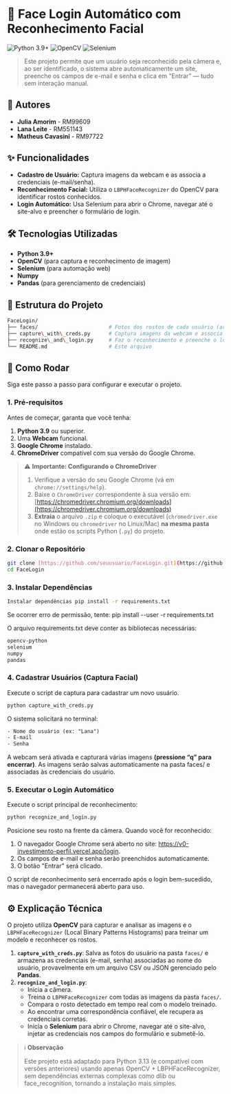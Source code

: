 # 🤖 Face Login Automático com Reconhecimento Facial

![Python 3.9+](https://img.shields.io/badge/Python-3.9%2B-blue.svg)
![OpenCV](https://img.shields.io/badge/OpenCV-green.svg)
![Selenium](https://img.shields.io/badge/Selenium-success.svg)

> Este projeto permite que um usuário seja reconhecido pela câmera e, ao ser identificado, o sistema abre automaticamente um site, preenche os campos de e-mail e senha e clica em "Entrar" — tudo sem interação manual.

## 👥 Autores

* **Julia Amorim** - RM99609
* **Lana Leite** - RM551143
* **Matheus Cavasini** - RM97722

## ✨ Funcionalidades

* **Cadastro de Usuário:** Captura imagens da webcam e as associa a credenciais (e-mail/senha).
* **Reconhecimento Facial:** Utiliza o `LBPHFaceRecognizer` do OpenCV para identificar rostos conhecidos.
* **Login Automático:** Usa Selenium para abrir o Chrome, navegar até o site-alvo e preencher o formulário de login.

## 🛠️ Tecnologias Utilizadas

* **Python 3.9+**
* **OpenCV** (para captura e reconhecimento de imagem)
* **Selenium** (para automação web)
* **Numpy**
* **Pandas** (para gerenciamento de credenciais)

## 📁 Estrutura do Projeto

```bash
FaceLogin/
├── faces/                       # Fotos dos rostos de cada usuário (armazenadas por nome)
├── capture\_with\_creds.py      # Captura imagens da webcam e associa a um e-mail/senha
├── recognize\_and\_login.py     # Faz o reconhecimento e preenche o login no site
└── README.md                    # Este arquivo
```

## 🚀 Como Rodar

Siga este passo a passo para configurar e executar o projeto.

### 1. Pré-requisitos

Antes de começar, garanta que você tenha:

1.  **Python 3.9** ou superior.
2.  Uma **Webcam** funcional.
3.  **Google Chrome** instalado.
4.  **ChromeDriver** compatível com sua versão do Google Chrome.

> ⚠️ **Importante: Configurando o ChromeDriver**
>
> 1.  Verifique a versão do seu Google Chrome (vá em `chrome://settings/help`).
> 2.  Baixe o `ChromeDriver` correspondente à sua versão em: [https://chromedriver.chromium.org/downloads](https://chromedriver.chromium.org/downloads)
> 3.  **Extraia** o arquivo `.zip` e coloque o executável (`chromedriver.exe` no Windows ou `chromedriver` no Linux/Mac) **na mesma pasta** onde estão os scripts Python (`.py`) do projeto.

### 2. Clonar o Repositório

```bash
git clone [https://github.com/seuusuario/FaceLogin.git](https://github.com/seuusuario/FaceLogin.git)
cd FaceLogin
```

### 3. Instalar Dependências

```bash
Instalar dependências pip install -r requirements.txt
```

Se ocorrer erro de permissão, tente: pip install --user -r requirements.txt

O arquivo requirements.txt deve conter as bibliotecas necessárias:

```txt
opencv-python
selenium
numpy
pandas
```

### 4. Cadastrar Usuários (Captura Facial)

Execute o script de captura para cadastrar um novo usuário.

```bash
python capture_with_creds.py
```
O sistema solicitará no terminal:
```txt
- Nome do usuário (ex: "Lana")
- E-mail
- Senha
```

A webcam será ativada e capturará várias imagens **(pressione “q” para encerrar)**. As imagens serão salvas automaticamente na pasta faces/ e associadas às credenciais do usuário.

### 5. Executar o Login Automático

Execute o script principal de reconhecimento:

```bash
python recognize_and_login.py
```

Posicione seu rosto na frente da câmera. Quando você for reconhecido:
1. O navegador Google Chrome será aberto no site: https://v0-investimento-perfil.vercel.app/login.
2. Os campos de e-mail e senha serão preenchidos automaticamente.
3. O botão "Entrar" será clicado.

O script de reconhecimento será encerrado após o login bem-sucedido, mas o navegador permanecerá aberto para uso.


## ⚙️ Explicação Técnica

O projeto utiliza **OpenCV** para capturar e analisar as imagens e o `LBPHFaceRecognizer` (Local Binary Patterns Histograms) para treinar um modelo e reconhecer os rostos.

1.  **`capture_with_creds.py`**: Salva as fotos do usuário na pasta `faces/` e armazena as credenciais (e-mail, senha) associadas ao nome do usuário, provavelmente em um arquivo CSV ou JSON gerenciado pelo **Pandas**.
2.  **`recognize_and_login.py`**:
    * Inicia a câmera.
    * Treina o `LBPHFaceRecognizer` com todas as imagens da pasta `faces/`.
    * Compara o rosto detectado em tempo real com o modelo treinado.
    * Ao encontrar uma correspondência confiável, ele recupera as credenciais corretas.
    * Inicia o **Selenium** para abrir o Chrome, navegar até o site-alvo, injetar as credenciais nos campos do formulário e submetê-lo.

> ℹ️ **Observação**
>
> Este projeto está adaptado para Python 3.13 (e compatível com versões anteriores) usando apenas OpenCV + LBPHFaceRecognizer, sem dependências externas complexas como dlib ou face_recognition, tornando a instalação mais simples.





